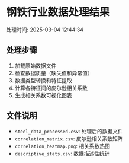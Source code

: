 # 钢铁行业数据处理结果

处理时间: 2025-03-04 12:44:34

## 处理步骤
1. 加载原始数据文件
2. 检查数据质量（缺失值和异常值）
3. 数据类型转换和特征提取
4. 计算各特征间的皮尔逊相关系数
5. 生成相关系数可视化图表

## 文件说明
- `steel_data_processed.csv`: 处理后的数据文件
- `correlation_matrix.csv`: 皮尔逊相关系数矩阵
- `correlation_heatmap.png`: 相关系数热图
- `descriptive_stats.csv`: 数据描述性统计
